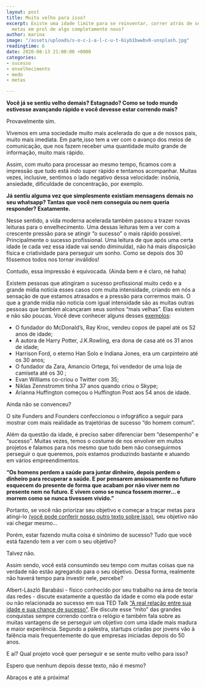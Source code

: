 ```yaml
---
layout: post
title: Muito velho para isso?
excerpt: Existe uma idade limite para se reinventar, correr atrás de seu sonho e traçar
  metas em prol de algo completamente novo?
author: marina
image: "/assets/uploads/s-o-c-i-a-l-c-u-t-6iyb1bwwbv0-unsplash.jpg"
readingtime: 6
date: 2020-08-13 21:00:00 +0000
categories:
- sucesso
- envelhecimento
- medo
- metas

---
```

**Você já se sentiu velho demais? Estagnado? Como se todo mundo estivesse avançando rápido e você devesse estar correndo mais?**

Provavelmente sim.

Vivemos em uma sociedade muito mais acelerada do que a de nossos pais, muito mais imediata. Em parte,isso tem a ver com o avanço dos meios de comunicação, que nos fazem receber uma quantidade muito grande de informação, muito mais rápido.

Assim, com muito para processar ao mesmo tempo, ficamos com a impressão que tudo está indo super rápido e tentamos acompanhar. Muitas vezes, inclusive, sentimos o lado negativo dessa velocidade: insônia, ansiedade, dificuldade de concentração, por exemplo.

**Já sentiu alguma vez que simplesmente existiam mensagens demais no seu whatsapp? Tantas que você nem conseguia ou nem queria responder? Exatamente.**

Nesse sentido, a vida moderna acelerada também passou a trazer novas leituras para o envelhecimento. Uma dessas leituras tem a ver com a crescente pressão para se atingir “o sucesso” o mais rápido possível. Principalmente o sucesso profissional. Uma leitura de que após uma certa idade (e cada vez essa idade vai sendo diminuída), não há mais disposição física e criatividade para perseguir um sonho. Como se depois dos 30 fôssemos todos nos tornar inválidos!

Contudo, essa impressão é equivocada. (Ainda bem e é claro, né haha)

Existem pessoas que atingiram o sucesso profissional muito cedo e a grande mídia noticia esses casos com muita intensidade, criando em nós a sensação de que estamos atrasados e a pressão para corrermos mais. O que a grande mídia não noticia com igual intensidade são as muitas outras pessoas que também alcançaram seus sonhos “mais velhas”. Elas existem e não são poucas. Você deve conhecer alguns desses [exemplos]():

* O fundador do McDonald’s, Ray Kroc, vendeu copos de papel até os 52 anos de idade;
* A autora de Harry Potter, J.K.Rowling, era dona de casa até os 31 anos de idade;
* Harrison Ford, o eterno Han Solo e Indiana Jones, era um carpinteiro até os 30 anos;
* O fundador da Zara, Amancio Ortega, foi vendedor de uma loja de camiseta até os 30 ;
* Evan Williams co-criou o Twitter com 35;
* Niklas Zennstromm tinha 37 anos quando criou o Skype;
* Arianna Huffington começou o Huffington Post aos 54 anos de idade.

Ainda não se convenceu?

O site Funders and Founders confeccionou o infográfico a seguir para mostrar com mais realidade as trajetórias de sucesso “do homem comum”.

Além da questão da idade, é preciso saber diferenciar bem “desempenho” e “sucesso”. Muitas vezes, temos o costume de nos envolver em muitos projetos e falamos para nós mesmo que tudo bem não conseguirmos perseguir o que queremos, pois estamos produzindo bastante e atuando em vários empreendimentos.

**“Os homens perdem a saúde para juntar dinheiro, depois perdem o dinheiro para recuperar a saúde. E por pensarem ansiosamente no futuro esquecem do presente de forma que acabam por não viver nem no presente nem no futuro. E vivem como se nunca fossem morrer... e morrem como se nunca tivessem vivido.”**

Portanto, se você não priorizar seu objetivo e começar a traçar metas para atingi-lo [(você pode conferir nosso outro texto sobre isso)](https://blog.muskify.app/suas-metas-estao-trabalhando-a-seu-favor-3-dicas-praticas), seu objetivo não vai chegar mesmo...

Porém, estar fazendo muita coisa é sinônimo de sucesso? Tudo que você está fazendo tem a ver com o seu objetivo?

Talvez não.

Assim sendo, você está consumindo seu tempo com muitas coisas que na verdade não estão agregando para o seu objetivo. Dessa forma, realmente não haverá tempo para investir nele, percebe?

Albert-László Barabási - físico conhecido por seu trabalho na área de teoria das redes - discute exatamente a questão da idade e como ela pode estar ou não relacionada ao sucesso em sua TED Talk [“A real relação entre sua idade e sua chance de sucesso”](). Ele discute esse “mito” das grandes conquistas sempre correndo contra o relógio e também fala sobre as muitas vantagens de se perseguir um objetivo com uma idade mais madura e maior experiência. Segundo a palestra, startups criadas por jovens vão à falência mais frequentemente do que empresas iniciadas depois do 50 anos.

E aí? Qual projeto você quer perseguir e se sente muito velho para isso?

Espero que nenhum depois desse texto, não é mesmo?

Abraços e até a próxima!